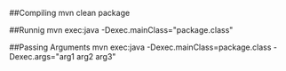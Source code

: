 ##Compiling
mvn clean package

##Runnig
mvn exec:java -Dexec.mainClass="package.class"

##Passing Arguments
mvn exec:java -Dexec.mainClass=package.class -Dexec.args="arg1 arg2 arg3"
